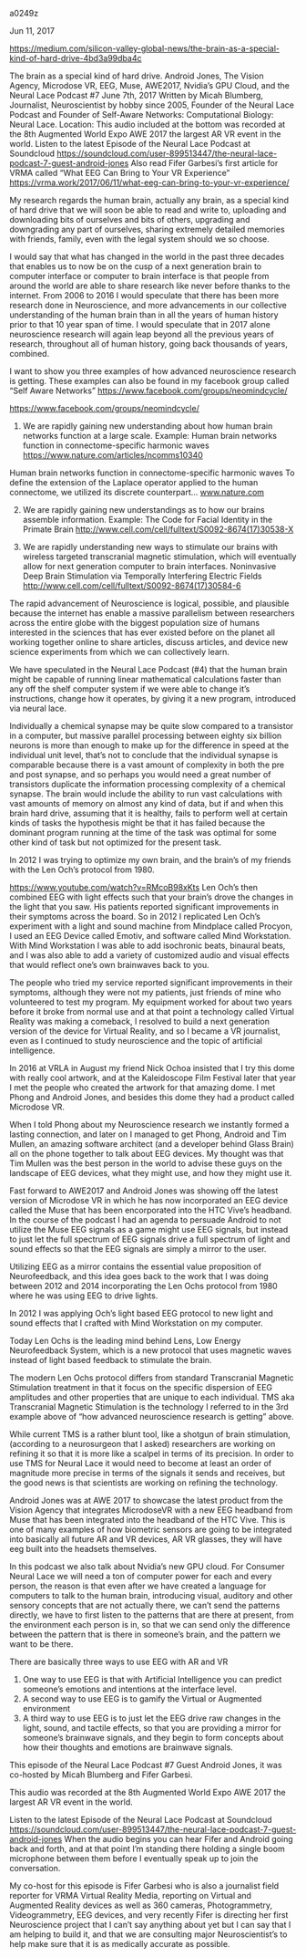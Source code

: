 a0249z

Jun 11, 2017

https://medium.com/silicon-valley-global-news/the-brain-as-a-special-kind-of-hard-drive-4bd3a99dba4c

The brain as a special kind of hard drive. Android Jones, The Vision Agency, Microdose VR, EEG, Muse, AWE2017, Nvidia’s GPU Cloud, and the Neural Lace Podcast #7
June 7th, 2017 Written by Micah Blumberg, Journalist, Neuroscientist by hobby since 2005, Founder of the Neural Lace Podcast and Founder of Self-Aware Networks: Computational Biology: Neural Lace.
Location: This audio included at the bottom was recorded at the 8th Augmented World Expo AWE 2017 the largest AR VR event in the world.
Listen to the latest Episode of the Neural Lace Podcast at Soundcloud
https://soundcloud.com/user-899513447/the-neural-lace-podcast-7-guest-android-jones
Also read Fifer Garbesi’s first article for VRMA called “What EEG Can Bring to Your VR Experience” https://vrma.work/2017/06/11/what-eeg-can-bring-to-your-vr-experience/



My research regards the human brain, actually any brain, as a special kind of hard drive that we will soon be able to read and write to, uploading and downloading bits of ourselves and bits of others, upgrading and downgrading any part of ourselves, sharing extremely detailed memories with friends, family, even with the legal system should we so choose.


I would say that what has changed in the world in the past three decades that enables us to now be on the cusp of a next generation brain to computer interface or computer to brain interface is that people from around the world are able to share research like never before thanks to the internet. From 2006 to 2016 I would speculate that there has been more research done in Neuroscience, and more advancements in our collective understanding of the human brain than in all the years of human history prior to that 10 year span of time. I would speculate that in 2017 alone neuroscience research will again leap beyond all the previous years of research, throughout all of human history, going back thousands of years, combined.

I want to show you three examples of how advanced neuroscience research is getting. These examples can also be found in my facebook group called “Self Aware Networks” https://www.facebook.com/groups/neomindcycle/

https://www.facebook.com/groups/neomindcycle/

1. We are rapidly gaining new understanding about how human brain networks function at a large scale. Example: Human brain networks function in connectome-specific harmonic waves https://www.nature.com/articles/ncomms10340

Human brain networks function in connectome-specific harmonic waves
To define the extension of the Laplace operator applied to the human connectome, we utilized its discrete counterpart…
www.nature.com

2. We are rapidly gaining new understandings as to how our brains assemble information. Example: The Code for Facial Identity in the Primate Brain http://www.cell.com/cell/fulltext/S0092-8674(17)30538-X

3. We are rapidly understanding new ways to stimulate our brains with wireless targeted transcranial magnetic stimulation, which will eventually allow for next generation computer to brain interfaces. Noninvasive Deep Brain Stimulation via Temporally Interfering Electric Fields http://www.cell.com/cell/fulltext/S0092-8674(17)30584-6

The rapid advancement of Neuroscience is logical, possible, and plausible because the internet has enable a massive parallelism between researchers across the entire globe with the biggest population size of humans interested in the sciences that has ever existed before on the planet all working together online to share articles, discuss articles, and device new science experiments from which we can collectively learn.

We have speculated in the Neural Lace Podcast (#4) that the human brain might be capable of running linear mathematical calculations faster than any off the shelf computer system if we were able to change it’s instructions, change how it operates, by giving it a new program, introduced via neural lace.

Individually a chemical synapse may be quite slow compared to a transistor in a computer, but massive parallel processing between eighty six billion neurons is more than enough to make up for the difference in speed at the individual unit level, that’s not to conclude that the individual synapse is comparable because there is a vast amount of complexity in both the pre and post synapse, and so perhaps you would need a great number of transistors duplicate the information processing complexity of a chemical synapse.
The brain would include the ability to run vast calculations with vast amounts of memory on almost any kind of data, but if and when this brain hard drive, assuming that it is healthy, fails to perform well at certain kinds of tasks the hypothesis might be that it has failed because the dominant program running at the time of the task was optimal for some other kind of task but not optimized for the present task.

In 2012 I was trying to optimize my own brain, and the brain’s of my friends with the Len Och’s protocol from 1980.

https://www.youtube.com/watch?v=RMcoB98xKts Len Och’s then combined EEG with light effects such that your brain’s drove the changes in the light that you saw. His patients reported significant improvements in their symptoms across the board. So in 2012 I replicated Len Och’s experiment with a light and sound machine from Mindplace called Procyon, I used an EEG Device called Emotiv, and software called Mind Workstation. With Mind Workstation I was able to add isochronic beats, binaural beats, and I was also able to add a variety of customized audio and visual effects that would reflect one’s own brainwaves back to you.


The people who tried my service reported significant improvements in their symptoms, although they were not my patients, just friends of mine who volunteered to test my program. My equipment worked for about two years before it broke from normal use and at that point a technology called Virtual Reality was making a comeback, I resolved to build a next generation version of the device for Virtual Reality, and so I became a VR journalist, even as I continued to study neuroscience and the topic of artificial intelligence.

In 2016 at VRLA in August my friend Nick Ochoa insisted that I try this dome with really cool artwork, and at the Kaleidoscope Film Festival later that year I met the people who created the artwork for that amazing dome. I met Phong and Android Jones, and besides this dome they had a product called Microdose VR.

When I told Phong about my Neuroscience research we instantly formed a lasting connection, and later on I managed to get Phong, Android and Tim Mullen, an amazing software architect (and a developer behind Glass Brain) all on the phone together to talk about EEG devices. My thought was that Tim Mullen was the best person in the world to advise these guys on the landscape of EEG devices, what they might use, and how they might use it.


Fast forward to AWE2017 and Android Jones was showing off the latest version of Microdose VR in which he has now incorporated an EEG device called the Muse that has been encorporated into the HTC Vive’s headband.
In the course of the podcast I had an agenda to persuade Android to not utilize the Muse EEG signals as a game might use EEG signals, but instead to just let the full spectrum of EEG signals drive a full spectrum of light and sound effects so that the EEG signals are simply a mirror to the user.



Utilizing EEG as a mirror contains the essential value proposition of Neurofeedback, and this idea goes back to the work that I was doing between 2012 and 2014 incorporating the Len Ochs protocol from 1980 where he was using EEG to drive lights.

In 2012 I was applying Och’s light based EEG protocol to new light and sound effects that I crafted with Mind Workstation on my computer.

Today Len Ochs is the leading mind behind Lens, Low Energy Neurofeedback System, which is a new protocol that uses magnetic waves instead of light based feedback to stimulate the brain.

The modern Len Ochs protocol differs from standard Transcranial Magnetic Stimulation treatment in that it focus on the specific dispersion of EEG amplitudes and other properties that are unique to each individual. TMS aka Transcranial Magnetic Stimulation is the technology I referred to in the 3rd example above of “how advanced neuroscience research is getting” above.

While current TMS is a rather blunt tool, like a shotgun of brain stimulation, (according to a neurosurgeon that I asked) researchers are working on refining it so that it is more like a scalpel in terms of its precision. In order to use TMS for Neural Lace it would need to become at least an order of magnitude more precise in terms of the signals it sends and receives, but the good news is that scientists are working on refining the technology.




Android Jones was at AWE 2017 to showcase the latest product from the Vision Agency that integrates MicrodoseVR with a new EEG headband from Muse that has been integrated into the headband of the HTC Vive.
This is one of many examples of how biometric sensors are going to be integrated into basically all future AR and VR devices, AR VR glasses, they will have eeg built into the headsets themselves.

In this podcast we also talk about Nvidia’s new GPU cloud. For Consumer Neural Lace we will need a ton of computer power for each and every person, the reason is that even after we have created a language for computers to talk to the human brain, introducing visual, auditory and other sensory concepts that are not actually there, we can’t send the patterns directly, we have to first listen to the patterns that are there at present, from the environment each person is in, so that we can send only the difference between the pattern that is there in someone’s brain, and the pattern we want to be there.

There are basically three ways to use EEG with AR and VR

1. One way to use EEG is that with Artificial Intelligence you can predict someone’s emotions and intentions at the interface level.
2. A second way to use EEG is to gamify the Virtual or Augmented environment
3. A third way to use EEG is to just let the EEG drive raw changes in the light, sound, and tactile effects, so that you are providing a mirror for someone’s brainwave signals, and they begin to form concepts about how their thoughts and emotions are brainwave signals.

This episode of the Neural Lace Podcast #7 Guest Android Jones, it was co-hosted by Micah Blumberg and Fifer Garbesi.


This audio was recorded at the 8th Augmented World Expo AWE 2017 the largest AR VR event in the world.


Listen to the latest Episode of the Neural Lace Podcast at Soundcloud
https://soundcloud.com/user-899513447/the-neural-lace-podcast-7-guest-android-jones
When the audio begins you can hear Fifer and Android going back and forth, and at that point I’m standing there holding a single boom microphone between them before I eventually speak up to join the conversation.

My co-host for this episode is Fifer Garbesi who is also a journalist field reporter for VRMA Virtual Reality Media, reporting on Virtual and Augmented Reality devices as well as 360 cameras, Photogrammetry, Videogrammetry, EEG devices, and very recently Fifer is directing her first Neuroscience project that I can’t say anything about yet but I can say that I am helping to build it, and that we are consulting major Neuroscientist’s to help make sure that it is as medically accurate as possible.

